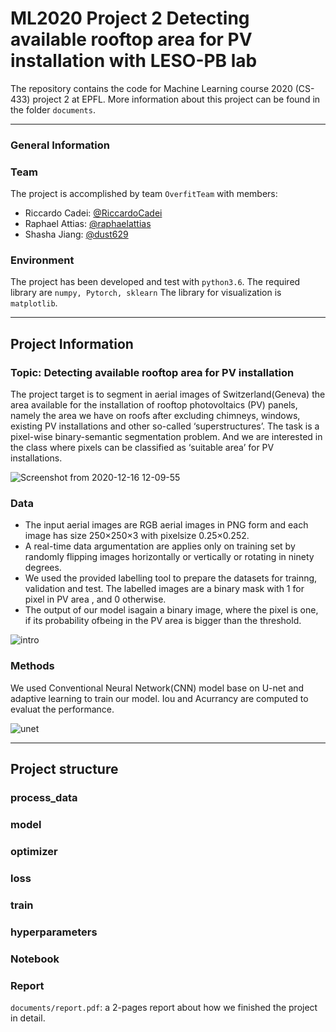 # ML2020 Project 2 Detecting available rooftop area for PV installation with LESO-PB lab

The repository contains the code for Machine Learning course 2020 (CS-433) project 2 at EPFL. More information about this project can be found in the folder `documents`.
* * *
### General Information

### Team
The project is accomplished by team `OverfitTeam` with members:
- Riccardo Cadei: [@RiccardoCadei](https://github.com/RiccardoCadei)
- Raphael Attias: [@raphaelattias](https://github.com/raphaelattias)
- Shasha Jiang: [@dust629](https://github.com/dust629)

### Environment
The project has been developed and test with `python3.6`.
The required library are `numpy, Pytorch, sklearn`
The library for visualization is `matplotlib`.

* * *
## Project Information

### Topic: Detecting available rooftop area for PV installation

The project target is to segment in aerial images of Switzerland(Geneva) the area available for the installation of rooftop photovoltaics (PV) panels, namely the area we have on roofs after excluding chimneys, windows, existing PV installations and other so-called ‘superstructures’. The task is a pixel-wise binary-semantic segmentation problem. And we are interested in the class where pixels can be classified as ‘suitable area’ for PV installations.

![Screenshot from 2020-12-16 12-09-55](https://user-images.githubusercontent.com/32882147/102341568-4fb87680-3f98-11eb-9eba-ff2d7cfa2d7e.png)


### Data
- The input aerial images are RGB aerial images in PNG form and  each  image  has  size 250×250×3 with pixelsize 0.25×0.252. 
- A real-time data argumentation are applies only on training set by randomly flipping images horizontally or vertically or rotating in ninety degrees.
- We used the provided labelling tool to prepare the datasets for trainng, validation and test. The labelled images are a binary mask with 1 for pixel in PV area , and 0 otherwise.
- The  output  of  our  model  isagain a binary image, where the pixel is one, if its probability ofbeing in the PV area is bigger than the threshold.

![intro](https://user-images.githubusercontent.com/32882147/102341360-0a944480-3f98-11eb-8970-9ddbd0277339.jpeg)

### Methods
We used Conventional Neural Network(CNN) model base on U-net and adaptive learning to train our model. Iou and Acurrancy are computed to evaluat the performance.

![unet](https://user-images.githubusercontent.com/32882147/102341521-3e6f6a00-3f98-11eb-92b7-36a61c46446f.jpeg)

* * *
## Project structure

### process_data 
### model
### optimizer
### loss
### train
### hyperparameters
### Notebook



### Report

`documents/report.pdf`: a 2-pages report about how we finished the project in detail.

